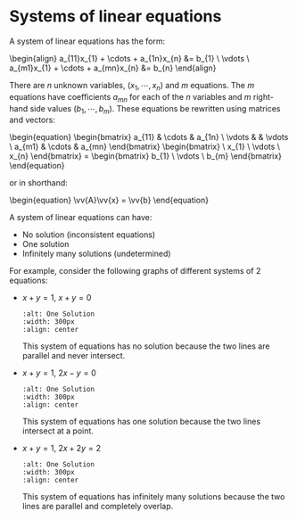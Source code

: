 # Systems of linear equations

A system of linear equations has the form:

\begin{align}
a_{11}x_{1} + \cdots + a_{1n}x_{n} &= b_{1} \\
\vdots \\
a_{m1}x_{1} + \cdots + a_{mn}x_{n} &= b_{n}
\end{align}

There are *n* unknown variables, $(x_1, \cdots, x_n)$ and *m* equations. The
*m* equations have coefficients $a_{mn}$ for each of the *n* variables and
*m* right-hand side values $(b_1, \cdots, b_m)$. These equations be rewritten
using matrices and vectors:

\begin{equation}
\begin{bmatrix}
a_{11} & \cdots & a_{1n} \\
\vdots &     & \vdots \\
a_{m1} & \cdots & a_{mn}
\end{bmatrix} \begin{bmatrix} \ x_{1} \\ \vdots \\ x_{n} \end{bmatrix} =
\begin{bmatrix} b_{1} \\ \vdots \\ b_{m} \end{bmatrix}
\end{equation}

or in shorthand:

\begin{equation}
\vv{A}\vv{x} = \vv{b}
\end{equation}

A system of linear equations can have:

- No solution (inconsistent equations)
- One solution
- Infinitely many solutions (undetermined)

For example, consider the following graphs of different systems of 2 equations:

- $x+y = 1$, $x+y = 0$

  ```{image} ./_images/nosolution.jpg
  :alt: One Solution
  :width: 300px
  :align: center
  ```

  This system of equations has no solution because the two lines are parallel
  and never intersect.

- $x + y = 1$, $2x - y = 0$

  ```{image} ./_images/onesolution.jpg
  :alt: One Solution
  :width: 300px
  :align: center
  ```

  This system of equations has one solution because the two lines intersect at a
  point.

- $x+y = 1$, $2x + 2y = 2$

  ```{image} ./_images/infinite.jpeg
  :alt: One Solution
  :width: 300px
  :align: center
  ```

   This system of equations has infinitely many solutions because the two lines
   are parallel and completely overlap.
